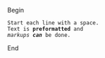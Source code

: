 Begin

`Start each line with a space.`  
`Text is `**`preformatted`**` and`  
*`markups`*` `***`can`***` be done.`  

End

